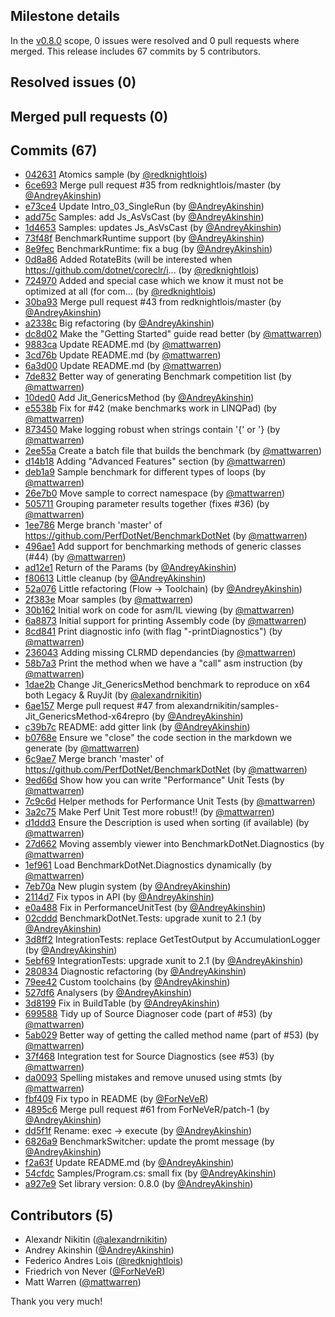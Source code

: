 ## Milestone details

In the [v0.8.0](https://github.com/dotnet/BenchmarkDotNet/issues?q=milestone:v0.8.0) scope, 
0 issues were resolved and 0 pull requests where merged.
This release includes 67 commits by 5 contributors.

## Resolved issues (0)


## Merged pull requests (0)


## Commits (67)

* [042631](https://github.com/dotnet/BenchmarkDotNet/commit/0426315738e7ff732f098970f8a40ddbc61ccbd2) Atomics sample (by [@redknightlois](https://github.com/redknightlois))
* [6ce693](https://github.com/dotnet/BenchmarkDotNet/commit/6ce6939e970b41171c66539fe9caef1dc6cc15f3) Merge pull request #35 from redknightlois/master (by [@AndreyAkinshin](https://github.com/AndreyAkinshin))
* [e73ce4](https://github.com/dotnet/BenchmarkDotNet/commit/e73ce4fe6348436968e426f17819d51417d4f4a1) Update Intro_03_SingleRun (by [@AndreyAkinshin](https://github.com/AndreyAkinshin))
* [add75c](https://github.com/dotnet/BenchmarkDotNet/commit/add75c5e5df8df1de67569c29bed19a38e2734c9) Samples: add Js_AsVsCast (by [@AndreyAkinshin](https://github.com/AndreyAkinshin))
* [1d4653](https://github.com/dotnet/BenchmarkDotNet/commit/1d465364fadcc9eeeefba5d97cc0cb72bc7c88c2) Samples: updates Js_AsVsCast (by [@AndreyAkinshin](https://github.com/AndreyAkinshin))
* [73f48f](https://github.com/dotnet/BenchmarkDotNet/commit/73f48fbf0bbf0b8f45d146d5d27cde3111a0ba22) BenchmarkRuntime support (by [@AndreyAkinshin](https://github.com/AndreyAkinshin))
* [8e9fec](https://github.com/dotnet/BenchmarkDotNet/commit/8e9fecf6d0112c10a736c08a17a532e74e798042) BenchmarkRuntime: fix a bug (by [@AndreyAkinshin](https://github.com/AndreyAkinshin))
* [0d8a86](https://github.com/dotnet/BenchmarkDotNet/commit/0d8a86d2eef9fc4a69cf032abfe5f1e551eebb55) Added RotateBits (will be interested when https://github.com/dotnet/coreclr/i... (by [@redknightlois](https://github.com/redknightlois))
* [724970](https://github.com/dotnet/BenchmarkDotNet/commit/724970753111c96a62bfbc9d58d7954fb2847c54) Added and special case which we know it must not be optimized at all (for com... (by [@redknightlois](https://github.com/redknightlois))
* [30ba93](https://github.com/dotnet/BenchmarkDotNet/commit/30ba936166babc8719ac5a469efe1721f79e4bfa) Merge pull request #43 from redknightlois/master (by [@AndreyAkinshin](https://github.com/AndreyAkinshin))
* [a2338c](https://github.com/dotnet/BenchmarkDotNet/commit/a2338ce6d6b971e0e7599ffc178fb90f2db1dacd) Big refactoring (by [@AndreyAkinshin](https://github.com/AndreyAkinshin))
* [dc8d02](https://github.com/dotnet/BenchmarkDotNet/commit/dc8d0227cf848c50e8106ad3a20af40bd7fe1881) Make the "Getting Started" guide read better (by [@mattwarren](https://github.com/mattwarren))
* [9883ca](https://github.com/dotnet/BenchmarkDotNet/commit/9883ca41fda2127fe0f215f29751b6aa036bef21) Update README.md (by [@mattwarren](https://github.com/mattwarren))
* [3cd76b](https://github.com/dotnet/BenchmarkDotNet/commit/3cd76bd650f4042a7124ae1b808d2e9f972ca9c6) Update README.md (by [@mattwarren](https://github.com/mattwarren))
* [6a3d00](https://github.com/dotnet/BenchmarkDotNet/commit/6a3d0057135247872e83cfae1791099fa40d7de3) Update README.md (by [@mattwarren](https://github.com/mattwarren))
* [7de832](https://github.com/dotnet/BenchmarkDotNet/commit/7de832e5d3a435b9a4798ff3b9b8f72da2648c18) Better way of generating Benchmark competition list (by [@mattwarren](https://github.com/mattwarren))
* [10ded0](https://github.com/dotnet/BenchmarkDotNet/commit/10ded03ed2bebe0786dc9899828d200b4c4be932) Add Jit_GenericsMethod (by [@AndreyAkinshin](https://github.com/AndreyAkinshin))
* [e5538b](https://github.com/dotnet/BenchmarkDotNet/commit/e5538b9da19345714a9a5fce22c0bbdd30e87ba5) Fix for #42 (make benchmarks work in LINQPad) (by [@mattwarren](https://github.com/mattwarren))
* [873450](https://github.com/dotnet/BenchmarkDotNet/commit/8734501e40bf6a690206a6bfd7cdc479240fa0b1) Make logging robust when strings contain '{' or '} (by [@mattwarren](https://github.com/mattwarren))
* [2ee55a](https://github.com/dotnet/BenchmarkDotNet/commit/2ee55a265a7f093f8432e8c12617de9d1c9fc038) Create a batch file that builds the benchmark (by [@mattwarren](https://github.com/mattwarren))
* [d14b18](https://github.com/dotnet/BenchmarkDotNet/commit/d14b18289aae56de21ed65abcbaf552c9909b366) Adding "Advanced Features" section (by [@mattwarren](https://github.com/mattwarren))
* [deb1a9](https://github.com/dotnet/BenchmarkDotNet/commit/deb1a901fbfedc89ba4cc941844f8308421c7338) Sample benchmark for different types of loops (by [@mattwarren](https://github.com/mattwarren))
* [26e7b0](https://github.com/dotnet/BenchmarkDotNet/commit/26e7b0d9132f35a4eb52af75f0c3b3a88a0c00bc) Move sample to correct namespace (by [@mattwarren](https://github.com/mattwarren))
* [505711](https://github.com/dotnet/BenchmarkDotNet/commit/505711e5991c9eed888734e80450dd9e6e488410) Grouping parameter results together (fixes #36) (by [@mattwarren](https://github.com/mattwarren))
* [1ee786](https://github.com/dotnet/BenchmarkDotNet/commit/1ee786319340cc491dbc240e81b9d1369493f08d) Merge branch 'master' of https://github.com/PerfDotNet/BenchmarkDotNet (by [@mattwarren](https://github.com/mattwarren))
* [496ae1](https://github.com/dotnet/BenchmarkDotNet/commit/496ae1cf912b154b9aedaaea5ba6908c9a54d42a) Add support for benchmarking methods of generic classes (#44) (by [@mattwarren](https://github.com/mattwarren))
* [ad12e1](https://github.com/dotnet/BenchmarkDotNet/commit/ad12e14cd4f91bace12be341c3afc4c839fcfd72) Return of the Params (by [@AndreyAkinshin](https://github.com/AndreyAkinshin))
* [f80613](https://github.com/dotnet/BenchmarkDotNet/commit/f80613c432f6b4696f5d9f32cecee42e529aa72f) Little cleanup (by [@AndreyAkinshin](https://github.com/AndreyAkinshin))
* [52a076](https://github.com/dotnet/BenchmarkDotNet/commit/52a0764cf6521e1305fa3c267a996d885ca6d39f) Little refactoring (Flow -> Toolchain) (by [@AndreyAkinshin](https://github.com/AndreyAkinshin))
* [2f383e](https://github.com/dotnet/BenchmarkDotNet/commit/2f383e6a7c91800e65096c50e0186c426c2135e5) Moar samples (by [@mattwarren](https://github.com/mattwarren))
* [30b162](https://github.com/dotnet/BenchmarkDotNet/commit/30b16224cd6cf858966bd1eeb6ad9fa6d4507d64) Initial work on code for asm/IL viewing (by [@mattwarren](https://github.com/mattwarren))
* [6a8873](https://github.com/dotnet/BenchmarkDotNet/commit/6a88734dcbbd63571096fd4a3800b7cd065c6f5e) Initial support for printing Assembly code (by [@mattwarren](https://github.com/mattwarren))
* [8cd841](https://github.com/dotnet/BenchmarkDotNet/commit/8cd8419cbcfa963658cdbbdf4f3f18df4943b677) Print diagnostic info (with flag "-printDiagnostics") (by [@mattwarren](https://github.com/mattwarren))
* [236043](https://github.com/dotnet/BenchmarkDotNet/commit/2360431c29486f4278718b9f042bb13c684a0d6e) Adding missing CLRMD dependancies (by [@mattwarren](https://github.com/mattwarren))
* [58b7a3](https://github.com/dotnet/BenchmarkDotNet/commit/58b7a3d3d900906f365663b5c33f62b6524da08a) Print the method when we have a "call" asm instruction (by [@mattwarren](https://github.com/mattwarren))
* [1dae2b](https://github.com/dotnet/BenchmarkDotNet/commit/1dae2b3f588d05a4cf13d05bff1f74c4693db32d) Change Jit_GenericsMethod benchmark to reproduce on x64 both Legacy & RuyJit (by [@alexandrnikitin](https://github.com/alexandrnikitin))
* [6ae157](https://github.com/dotnet/BenchmarkDotNet/commit/6ae157d7314d6a56b1ed030cf4b10740ca594ca4) Merge pull request #47 from alexandrnikitin/samples-Jit_GenericsMethod-x64repro (by [@AndreyAkinshin](https://github.com/AndreyAkinshin))
* [c39b7c](https://github.com/dotnet/BenchmarkDotNet/commit/c39b7cd8495e001dcdcce73e192a5121cb37e652) README: add gitter link (by [@AndreyAkinshin](https://github.com/AndreyAkinshin))
* [b0768e](https://github.com/dotnet/BenchmarkDotNet/commit/b0768efcf089209f57617534d3e0e1b02a38e71a) Ensure we "close" the code section in the markdown we generate (by [@mattwarren](https://github.com/mattwarren))
* [6c9ae7](https://github.com/dotnet/BenchmarkDotNet/commit/6c9ae75f1e862d72cca21d3a165ea370aca26d7c) Merge branch 'master' of https://github.com/PerfDotNet/BenchmarkDotNet (by [@mattwarren](https://github.com/mattwarren))
* [9ed66d](https://github.com/dotnet/BenchmarkDotNet/commit/9ed66dec6e2fc687b8bd9ac60259aa632da80670) Show how you can write "Performance" Unit Tests (by [@mattwarren](https://github.com/mattwarren))
* [7c9c6d](https://github.com/dotnet/BenchmarkDotNet/commit/7c9c6d75b7a77b0b5ab2ca4e3c74e8d0cd105e05) Helper methods for Performance Unit Tests (by [@mattwarren](https://github.com/mattwarren))
* [3a2c75](https://github.com/dotnet/BenchmarkDotNet/commit/3a2c75d17cd7f000cfba82e2628c09b36f055828) Make Perf Unit Test more robust!! (by [@mattwarren](https://github.com/mattwarren))
* [d1ddd3](https://github.com/dotnet/BenchmarkDotNet/commit/d1ddd3f76554c5d6e768c15f40be158945d3b1b3) Ensure the Description is used when sorting (if available) (by [@mattwarren](https://github.com/mattwarren))
* [27d662](https://github.com/dotnet/BenchmarkDotNet/commit/27d662174e5fef9f7c0418a883ea534ddbe952ea) Moving assembly viewer into BenchmarkDotNet.Diagnostics (by [@mattwarren](https://github.com/mattwarren))
* [1ef961](https://github.com/dotnet/BenchmarkDotNet/commit/1ef961edd6be44964fbc24d544e6ef72d749c5cf) Load BenchmarkDotNet.Diagnostics dynamically (by [@mattwarren](https://github.com/mattwarren))
* [7eb70a](https://github.com/dotnet/BenchmarkDotNet/commit/7eb70a1c6f041c72f7c02e29214d28596d52759a) New plugin system (by [@AndreyAkinshin](https://github.com/AndreyAkinshin))
* [2114d7](https://github.com/dotnet/BenchmarkDotNet/commit/2114d70d34baefd04f9fb8fe060d45109f04b2d3) Fix typos in API (by [@AndreyAkinshin](https://github.com/AndreyAkinshin))
* [e0a488](https://github.com/dotnet/BenchmarkDotNet/commit/e0a488afa0462736f6c6e1184c9936c822d9a94f) Fix in PerformanceUnitTest (by [@AndreyAkinshin](https://github.com/AndreyAkinshin))
* [02cddd](https://github.com/dotnet/BenchmarkDotNet/commit/02cddd7952e63ef0e40b8446a5703c780106ad03) BenchmarkDotNet.Tests: upgrade xunit to 2.1 (by [@AndreyAkinshin](https://github.com/AndreyAkinshin))
* [3d8ff2](https://github.com/dotnet/BenchmarkDotNet/commit/3d8ff2318c337b8bd874c940f426488b0a804f98) IntegrationTests: replace GetTestOutput by AccumulationLogger (by [@AndreyAkinshin](https://github.com/AndreyAkinshin))
* [5ebf69](https://github.com/dotnet/BenchmarkDotNet/commit/5ebf69ccd4dc901a8348d80d11ec587a1ecb473a) IntegrationTests: upgrade xunit to 2.1 (by [@AndreyAkinshin](https://github.com/AndreyAkinshin))
* [280834](https://github.com/dotnet/BenchmarkDotNet/commit/28083486f9423229545969617cab4b05909ba346) Diagnostic refactoring (by [@AndreyAkinshin](https://github.com/AndreyAkinshin))
* [79ee42](https://github.com/dotnet/BenchmarkDotNet/commit/79ee42d0d9de650f1b1b375bbf23fc9418763aef) Custom toolchains (by [@AndreyAkinshin](https://github.com/AndreyAkinshin))
* [527df6](https://github.com/dotnet/BenchmarkDotNet/commit/527df65a259b1dd88034ddf261d6f6f12cea89bb) Analysers (by [@AndreyAkinshin](https://github.com/AndreyAkinshin))
* [3d8199](https://github.com/dotnet/BenchmarkDotNet/commit/3d819928eb64ee0e37dc0ca0774f188bdd19d519) Fix in BuildTable (by [@AndreyAkinshin](https://github.com/AndreyAkinshin))
* [699588](https://github.com/dotnet/BenchmarkDotNet/commit/699588267e7552acb84662b8be76cf1ed0a084f9) Tidy up of Source Diagnoser code (part of #53) (by [@mattwarren](https://github.com/mattwarren))
* [5ab029](https://github.com/dotnet/BenchmarkDotNet/commit/5ab0296c8e59ce610ae5a10f8698fcaabc8f37c6) Better way of getting the called method name (part of #53) (by [@mattwarren](https://github.com/mattwarren))
* [37f468](https://github.com/dotnet/BenchmarkDotNet/commit/37f468db46c997d67f9ef3efe399bfe9a8e31b49) Integration test for Source Diagnostics (see #53) (by [@mattwarren](https://github.com/mattwarren))
* [da0093](https://github.com/dotnet/BenchmarkDotNet/commit/da0093cdea74a6cd3631668d3b95b9ecc95b118f) Spelling mistakes and remove unused using stmts (by [@mattwarren](https://github.com/mattwarren))
* [fbf409](https://github.com/dotnet/BenchmarkDotNet/commit/fbf409d74d287f5e860c589432bf7aa9512a96ca) Fix typo in README (by [@ForNeVeR](https://github.com/ForNeVeR))
* [4895c6](https://github.com/dotnet/BenchmarkDotNet/commit/4895c64e29cf93cf7c8e7518cd3610cfc88086f0) Merge pull request #61 from ForNeVeR/patch-1 (by [@AndreyAkinshin](https://github.com/AndreyAkinshin))
* [dd5f1f](https://github.com/dotnet/BenchmarkDotNet/commit/dd5f1f4b5d0511c3ec35b1429970546985a77c3d) Rename: exec -> execute (by [@AndreyAkinshin](https://github.com/AndreyAkinshin))
* [6826a9](https://github.com/dotnet/BenchmarkDotNet/commit/6826a97789f30bb446c09b63738f581799f5c5d3) BenchmarkSwitcher: update the promt message (by [@AndreyAkinshin](https://github.com/AndreyAkinshin))
* [f2a63f](https://github.com/dotnet/BenchmarkDotNet/commit/f2a63fda77381525924145a458b5264e622116a6) Update README.md (by [@AndreyAkinshin](https://github.com/AndreyAkinshin))
* [54cfdc](https://github.com/dotnet/BenchmarkDotNet/commit/54cfdc543a642aab2afe40abf3c4855e9ed15d1f) Samples/Program.cs: small fix (by [@AndreyAkinshin](https://github.com/AndreyAkinshin))
* [a927e9](https://github.com/dotnet/BenchmarkDotNet/commit/a927e93a24d0bcb7cbf22d159526ba2218708ecd) Set library version: 0.8.0 (by [@AndreyAkinshin](https://github.com/AndreyAkinshin))

## Contributors (5)

* Alexandr Nikitin ([@alexandrnikitin](https://github.com/alexandrnikitin))
* Andrey Akinshin ([@AndreyAkinshin](https://github.com/AndreyAkinshin))
* Federico Andres Lois ([@redknightlois](https://github.com/redknightlois))
* Friedrich von Never ([@ForNeVeR](https://github.com/ForNeVeR))
* Matt Warren ([@mattwarren](https://github.com/mattwarren))

Thank you very much!

